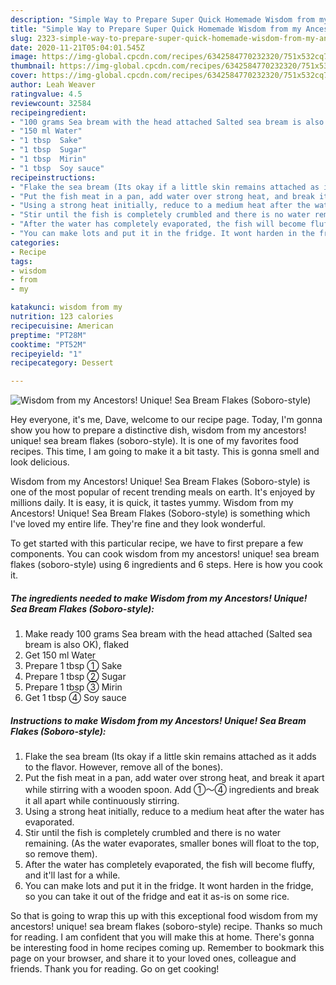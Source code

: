 ```yaml
---
description: "Simple Way to Prepare Super Quick Homemade Wisdom from my Ancestors! Unique! Sea Bream Flakes (Soboro-style)"
title: "Simple Way to Prepare Super Quick Homemade Wisdom from my Ancestors! Unique! Sea Bream Flakes (Soboro-style)"
slug: 2323-simple-way-to-prepare-super-quick-homemade-wisdom-from-my-ancestors-unique-sea-bream-flakes-soboro-style
date: 2020-11-21T05:04:01.545Z
image: https://img-global.cpcdn.com/recipes/6342584770232320/751x532cq70/wisdom-from-my-ancestors-unique-sea-bream-flakes-soboro-style-recipe-main-photo.jpg
thumbnail: https://img-global.cpcdn.com/recipes/6342584770232320/751x532cq70/wisdom-from-my-ancestors-unique-sea-bream-flakes-soboro-style-recipe-main-photo.jpg
cover: https://img-global.cpcdn.com/recipes/6342584770232320/751x532cq70/wisdom-from-my-ancestors-unique-sea-bream-flakes-soboro-style-recipe-main-photo.jpg
author: Leah Weaver
ratingvalue: 4.5
reviewcount: 32584
recipeingredient:
- "100 grams Sea bream with the head attached Salted sea bream is also OK flaked"
- "150 ml Water"
- "1 tbsp  Sake"
- "1 tbsp  Sugar"
- "1 tbsp  Mirin"
- "1 tbsp  Soy sauce"
recipeinstructions:
- "Flake the sea bream (Its okay if a little skin remains attached as it adds to the flavor. However, remove all of the bones)."
- "Put the fish meat in a pan, add water over strong heat, and break it apart while stirring with a wooden spoon. Add ①～④ ingredients and break it all apart while continuously stirring."
- "Using a strong heat initially, reduce to a medium heat after the water has evaporated."
- "Stir until the fish is completely crumbled and there is no water remaining. (As the water evaporates, smaller bones will float to the top, so remove them)."
- "After the water has completely evaporated, the fish will become fluffy, and it&#39;ll last for a while."
- "You can make lots and put it in the fridge. It wont harden in the fridge, so you can take it out of the fridge and eat it as-is on some rice."
categories:
- Recipe
tags:
- wisdom
- from
- my

katakunci: wisdom from my 
nutrition: 123 calories
recipecuisine: American
preptime: "PT28M"
cooktime: "PT52M"
recipeyield: "1"
recipecategory: Dessert

---
```



![Wisdom from my Ancestors! Unique! Sea Bream Flakes (Soboro-style)](https://img-global.cpcdn.com/recipes/6342584770232320/751x532cq70/wisdom-from-my-ancestors-unique-sea-bream-flakes-soboro-style-recipe-main-photo.jpg)

Hey everyone, it's me, Dave, welcome to our recipe page. Today, I'm gonna show you how to prepare a distinctive dish, wisdom from my ancestors! unique! sea bream flakes (soboro-style). It is one of my favorites food recipes. This time, I am going to make it a bit tasty. This is gonna smell and look delicious.

Wisdom from my Ancestors! Unique! Sea Bream Flakes (Soboro-style) is one of the most popular of recent trending meals on earth. It's enjoyed by millions daily. It is easy, it is quick, it tastes yummy. Wisdom from my Ancestors! Unique! Sea Bream Flakes (Soboro-style) is something which I've loved my entire life. They're fine and they look wonderful.




To get started with this particular recipe, we have to first prepare a few components. You can cook wisdom from my ancestors! unique! sea bream flakes (soboro-style) using 6 ingredients and 6 steps. Here is how you cook it.

<!--inarticleads1-->

##### The ingredients needed to make Wisdom from my Ancestors! Unique! Sea Bream Flakes (Soboro-style):

1. Make ready 100 grams Sea bream with the head attached (Salted sea bream is also OK), flaked
1. Get 150 ml Water
1. Prepare 1 tbsp ① Sake
1. Prepare 1 tbsp ② Sugar
1. Prepare 1 tbsp ③ Mirin
1. Get 1 tbsp ④ Soy sauce




<!--inarticleads2-->

##### Instructions to make Wisdom from my Ancestors! Unique! Sea Bream Flakes (Soboro-style):

1. Flake the sea bream (Its okay if a little skin remains attached as it adds to the flavor. However, remove all of the bones).
1. Put the fish meat in a pan, add water over strong heat, and break it apart while stirring with a wooden spoon. Add ①～④ ingredients and break it all apart while continuously stirring.
1. Using a strong heat initially, reduce to a medium heat after the water has evaporated.
1. Stir until the fish is completely crumbled and there is no water remaining. (As the water evaporates, smaller bones will float to the top, so remove them).
1. After the water has completely evaporated, the fish will become fluffy, and it&#39;ll last for a while.
1. You can make lots and put it in the fridge. It wont harden in the fridge, so you can take it out of the fridge and eat it as-is on some rice.




So that is going to wrap this up with this exceptional food wisdom from my ancestors! unique! sea bream flakes (soboro-style) recipe. Thanks so much for reading. I am confident that you will make this at home. There's gonna be interesting food in home recipes coming up. Remember to bookmark this page on your browser, and share it to your loved ones, colleague and friends. Thank you for reading. Go on get cooking!
